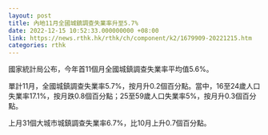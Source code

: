 ```yaml
---
layout: post
title: 內地11月全國城鎮調查失業率升至5.7%
date: 2022-12-15 10:52:33.000000000 +08:00
link: https://news.rthk.hk/rthk/ch/component/k2/1679909-20221215.htm
categories: rthk
---
```


國家統計局公布，今年首11個月全國城鎮調查失業率平均值5.6%。

單計11月，全國城鎮調查失業率5.7%，按月升0.2個百分點。當中，16至24歲人口失業率17.1%，按月跌0.8個百分點；25至59歲人口失業率5%，按月升0.3個百分點。

上月31個大城市城鎮調查失業率6.7%，比10月上升0.7個百分點。

